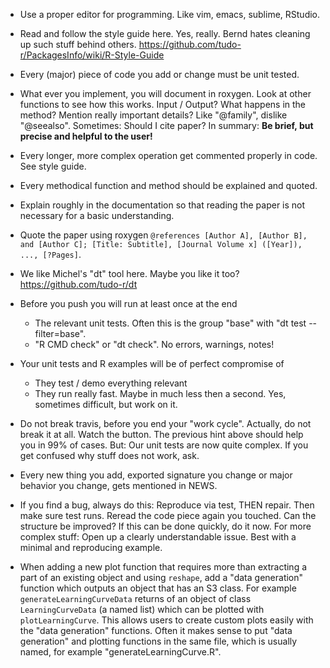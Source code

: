 * Use a proper editor for programming. Like vim, emacs, sublime, RStudio. 

* Read and follow the style guide here. Yes, really. Bernd hates cleaning up such stuff behind others.
  https://github.com/tudo-r/PackagesInfo/wiki/R-Style-Guide

* Every (major) piece of code you add or change must be unit tested.

* What ever you implement, you will document in roxygen. Look at other functions to see how this works. 
Input / Output? What happens in the method? Mention really important details? Like "@family", dislike "@seealso". Sometimes: Should I cite paper? In summary: **Be brief, but precise and helpful to the user!**

* Every longer, more complex operation get commented properly in code. See style guide.

* Every methodical function and method should be explained and quoted.
 * Explain roughly in the documentation so that reading the paper is not necessary for a basic understanding.
 * Quote the paper using roxygen `@references [Author A], [Author B], and [Author C]; [Title: Subtitle], [Journal Volume x] ([Year]), ..., [?Pages]`.

* We like Michel's "dt" tool here. Maybe you like it too? 
  https://github.com/tudo-r/dt

* Before you push you will run at least once at the end
  * The relevant unit tests. Often this is the group "base" with "dt test --filter=base".
  * "R CMD check" or "dt check". No errors, warnings, notes! 

* Your unit tests and R examples will be of perfect compromise of
  * They test / demo everything relevant
  * They run really fast. Maybe in much less then a second. Yes, sometimes difficult, but work on it.

* Do not break travis, before you end your "work cycle". Actually, do not break it at all. Watch the button. The previous hint above should help you in 99% of cases. But: Our unit tests are now quite complex. If you get confused why stuff does not work, ask.

* Every new thing you add, exported signature you change or major behavior you change, gets mentioned in NEWS.
* If you find a bug, always do this: Reproduce via test, THEN repair. Then make sure test runs. Reread the code piece again you touched. Can the structure be improved? If this can be done quickly, do it now.
For more complex stuff: Open up a clearly understandable issue. Best with a minimal and reproducing example. 

* When adding a new plot function that requires more than extracting a part of an existing object and using `reshape`, add a "data generation" function which outputs an object that has an S3 class. For example
`generateLearningCurveData` returns of an object of class `LearningCurveData` (a named list) which can be plotted with `plotLearningCurve`. This allows users to create custom plots easily with the "data generation" functions. Often it makes sense to put "data generation" and plotting functions in the same file, which is usually named, for example "generateLearningCurve.R".







  